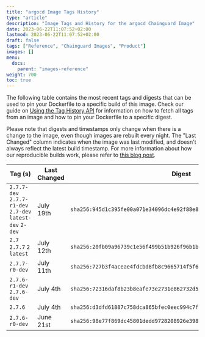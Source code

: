 ```yaml
---
title: "argocd Image Tags History"
type: "article"
description: "Image Tags and History for the argocd Chainguard Image"
date: 2023-06-22T11:07:52+02:00
lastmod: 2023-06-22T11:07:52+02:00
draft: false
tags: ["Reference", "Chainguard Images", "Product"]
images: []
menu:
  docs:
    parent: "images-reference"
weight: 700
toc: true
---
```


The following table contains the most recent tags and digests that can be used to pin your Dockerfile to a specific build of this image. Check our guide on [Using the Tag History API](/chainguard/chainguard-images/using-the-tag-history-api/) for information on how to fetch all tags from an image and how to pin your Dockerfile to a specific digest.

Please note that digests and timestamps only change when there is a change to the image, even though images are rebuilt every night. The "Last Changed" column indicates when the image was last modified, and doesn't always reflect the latest build timestamp. For more information about how our reproducible builds work, please refer to [this blog post](https://www.chainguard.dev/unchained/reproducing-chainguards-reproducible-image-builds).

| Tag (s)                                                    | Last Changed | Digest                                                                    |
|------------------------------------------------------------|--------------|---------------------------------------------------------------------------|
|  `2.7.7-dev` `2.7.7-r1-dev` `2.7-dev` `latest-dev` `2-dev` | July 19th    | `sha256:945d1c395fe00a071e34096dc4e92f88e8ac7d23797a3753311689ad238f8c15` |
|  `2.7` `2.7.7` `2` `latest`                                | July 12th    | `sha256:20fb09a96739c1e56f499b51b926f96b1b620536120416c2adbce2f8ad7467c3` |
|  `2.7.7-r0-dev`                                            | July 11th    | `sha256:727b3f4aceae4fdcbd8fb8c9665714f5f65459342b8ad8ab6e73189bc33a1a9a` |
|  `2.7.6-r1-dev` `2.7.6-dev`                                | July 4th     | `sha256:72316daf8b23b8eafe73e2731e862732d52ed6c45f866d6b3314dba9c02f6a42` |
|  `2.7.6`                                                   | July 4th     | `sha256:d3dfd61887c758dca865bfec0eec994c7fd940bd6a8c6c7ee29c671892a6c24d` |
|  `2.7.6-r0-dev`                                            | June 21st    | `sha256:98e77f869dc45801dedd9728208926e3987a6fac4cbd7a81df1c00ddef587ffc` |
